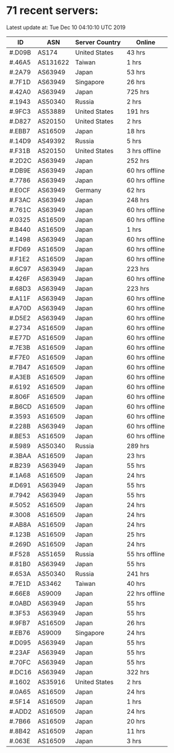 # 71 recent servers:

Latest update at: Tue Dec 10 04:10:10 UTC 2019

| ID | ASN | Server Country | Online |
| -- | --- | -------------- | ------ |
| #.D09B | AS174 | United States | 43 hrs |
| #.46A5 | AS131622 | Taiwan | 1 hrs |
| #.2A79 | AS63949 | Japan | 53 hrs |
| #.7F1D | AS63949 | Singapore | 26 hrs |
| #.42A0 | AS63949 | Japan | 725 hrs |
| #.1943 | AS50340 | Russia | 2 hrs |
| #.9FC3 | AS53889 | United States | 191 hrs |
| #.D827 | AS20150 | United States | 2 hrs |
| #.EBB7 | AS16509 | Japan | 18 hrs |
| #.14D9 | AS49392 | Russia | 5 hrs |
| #.F31B | AS20150 | United States | 3 hrs offline |
| #.2D2C | AS63949 | Japan | 252 hrs |
| #.DB9E | AS63949 | Japan | 60 hrs offline |
| #.7786 | AS63949 | Japan | 60 hrs offline |
| #.E0CF | AS63949 | Germany | 62 hrs |
| #.F3AC | AS63949 | Japan | 248 hrs |
| #.761C | AS63949 | Japan | 60 hrs offline |
| #.0325 | AS16509 | Japan | 60 hrs offline |
| #.B440 | AS16509 | Japan | 1 hrs |
| #.1498 | AS63949 | Japan | 60 hrs offline |
| #.FD69 | AS16509 | Japan | 60 hrs offline |
| #.F1E2 | AS16509 | Japan | 60 hrs offline |
| #.6C97 | AS63949 | Japan | 223 hrs |
| #.426F | AS63949 | Japan | 60 hrs offline |
| #.68D3 | AS63949 | Japan | 223 hrs |
| #.A11F | AS63949 | Japan | 60 hrs offline |
| #.A70D | AS63949 | Japan | 60 hrs offline |
| #.D5E2 | AS63949 | Japan | 60 hrs offline |
| #.2734 | AS16509 | Japan | 60 hrs offline |
| #.E77D | AS16509 | Japan | 60 hrs offline |
| #.7E3B | AS16509 | Japan | 60 hrs offline |
| #.F7E0 | AS16509 | Japan | 60 hrs offline |
| #.7B47 | AS16509 | Japan | 60 hrs offline |
| #.A3EB | AS16509 | Japan | 60 hrs offline |
| #.6192 | AS16509 | Japan | 60 hrs offline |
| #.806F | AS16509 | Japan | 60 hrs offline |
| #.B6CD | AS16509 | Japan | 60 hrs offline |
| #.3593 | AS16509 | Japan | 60 hrs offline |
| #.228B | AS63949 | Japan | 60 hrs offline |
| #.BE53 | AS16509 | Japan | 60 hrs offline |
| #.5989 | AS50340 | Russia | 289 hrs |
| #.3BAA | AS16509 | Japan | 23 hrs |
| #.B239 | AS63949 | Japan | 55 hrs |
| #.1A68 | AS16509 | Japan | 24 hrs |
| #.D691 | AS63949 | Japan | 55 hrs |
| #.7942 | AS63949 | Japan | 55 hrs |
| #.5052 | AS16509 | Japan | 24 hrs |
| #.3008 | AS16509 | Japan | 24 hrs |
| #.AB8A | AS16509 | Japan | 24 hrs |
| #.123B | AS16509 | Japan | 25 hrs |
| #.269D | AS16509 | Japan | 24 hrs |
| #.F528 | AS51659 | Russia | 55 hrs offline |
| #.81B0 | AS63949 | Japan | 55 hrs |
| #.653A | AS50340 | Russia | 241 hrs |
| #.7E1D | AS3462 | Taiwan | 40 hrs |
| #.66E8 | AS9009 | Japan | 22 hrs offline |
| #.0ABD | AS63949 | Japan | 55 hrs |
| #.3F53 | AS63949 | Japan | 55 hrs |
| #.9FB7 | AS16509 | Japan | 26 hrs |
| #.EB76 | AS9009 | Singapore | 24 hrs |
| #.D095 | AS63949 | Japan | 55 hrs |
| #.23AF | AS63949 | Japan | 55 hrs |
| #.70FC | AS63949 | Japan | 55 hrs |
| #.DC16 | AS63949 | Japan | 322 hrs |
| #.1602 | AS35916 | United States | 2 hrs |
| #.0A65 | AS16509 | Japan | 24 hrs |
| #.5F14 | AS16509 | Japan | 1 hrs |
| #.ADD2 | AS16509 | Japan | 24 hrs |
| #.7B66 | AS16509 | Japan | 20 hrs |
| #.8B42 | AS16509 | Japan | 11 hrs |
| #.063E | AS16509 | Japan | 3 hrs |

